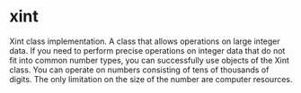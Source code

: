 # xint
Xint class implementation.
A class that allows operations on large integer data.
If you need to perform precise operations on integer data that do not fit into common number types, you can successfully use objects of the Xint class.
You can operate on numbers consisting of tens of thousands of digits.
The only limitation on the size of the number are computer resources.


